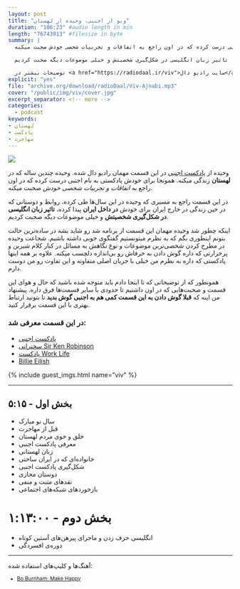 ```yaml
---
layout: post
title: "ویو از اجنبی، وحیده از لهستان"
duration: "106:23" #audio length in min
length: "76743913" #filesize in byte
summary: |
  وحیده از پادکست اجنبی در این قسمت مهمان رادیو دال شده. وحیده چندین ساله که در لهستان زندگی میکنه. همونجا برای خودش پادکستی به نام اجنبی درست کرده که در اون راجع به اتفاقات و تجربیات شخصی خودش صحبت میکنه.

  در این قسمت راجع به مسیری که طی کرده، روابط و دوستانی که در حین زندگی در خارج ایران برای خودش در داخل ایران پیدا کرده، تاثیر زبان انگلیسی در شکل‌گیری شخصیتش و خیلی موضوعات دیگه صحبت کردیم.

  توضیحات بیشتر در <a href="https://radiodaal.ir/viv">سایت رادیو دال</a>.
explicit: "yes"
file: "archive.org/download/radioDaal/Viv-Ajnabi.mp3"
cover: "/public/img/viv/cover.jpg"
excerpt_separator: <!-- more -->
categories:
  - podcast
keywords:
- لهستان
- پادکست
- مهاجرت
---
```


<img src="{{ page.cover }}" class="cover-img"/>

وحیده از [پادکست اجنبی](https://anchor.fm/vivsworld/) در این قسمت مهمان رادیو دال شده. وحیده چندین ساله که در **لهستان** زندگی میکنه. همونجا برای خودش پادکستی به نام اجنبی درست کرده که در اون راجع به *اتفاقات و تجربیات شخصی خودش* صحبت میکنه.



در این قسمت راجع به مسیری که وحیده در این سال‌ها طی کرده، روابط و دوستانی که در حین زندگی در خارج ایران برای خودش **در داخل ایران** پیدا کرده، **تاثیر زبان انگلیسی در شکل‌گیری شخصیتش** و خیلی موضوعات دیگه صحبت کردیم.
<!-- more -->

اینکه چطور شد وحیده مهمان این قسمت از برنامه شد رو شاید بشه در ساده‌ترین حالت بتونم اینطوری بگم که به نظرم میتونستیم گفتگوی خوبی داشته باشیم. شجاعت وحیده در مطرح کردن شخصی‌ترین موضوعات و نوع نگاهش به مسائل در کنار کلام شیرین و پرحرارتی که داره گوش دادن به حرفاش رو بی‌اندازه دلچسب میکنه. علاوه بر همه اینها پادکستی که داره به نظرم من خیلی با جریان اصلی متفاوته و این تفاوت رو من دوست دارم.

همونطور که از توضیحاتی که تا اینجا دادم باید متوجه شده باشید که حال و هوای این قسمت و صحبت‌هایی که در اون داشتیم تا حدودی با سایر قسمت‌ها فرق داره. پیشنهاد من اینه که **قبلا گوش دادن به این قسمت کمی هم به اجنبی گوش بدید** تا بتونید ارتباط بهتری با این قسمت برقرار کنید.

### در این قسمت معرفی شد:
- [پادکست اجنبی](https://anchor.fm/vivsworld/)
- [سخنرانی Sir Ken Robinson](https://www.youtube.com/watch?v=iG9CE55wbtY)
- [پادکست Work Life](https://www.ted.com/talks/worklife_with_adam_grant_networking_for_people_who_hate_networking?language=en)
- [Billie Eilish](https://en.wikipedia.org/wiki/Billie_Eilish)

{% include guest_imgs.html name="viv" %}

<hr>

## بخش اول - ۵:۱۵
- سال نو مبارک
- قبل از مهاجرت
- خلق و خوی مردم لهستان
- معرفی پادکست اجنبی
- زبان لهستانی
- خانواده‌ای که در ایران ساختی
- شکل‌گیری پادکست اجنبی
- دوستان مجازی
- نقدهای مثبت و منفی
- بازخوردهای شبکه‌های اجتماعی

# بخش دوم - ۱:۱۳:۰۰
- انگلیسی حرف زدن و ماجرای پیرهن‌های آستین کوتاه
- دوره‌ی افسردگی

<hr>

<!-- {% include player.html id="222093187" %} -->

آهنگ‌ها و کلیپ‌های استفاده شده:

<div dir="ltr" style="font-size: smaller;">
<ul>
  <li><a href="https://www.youtube.com/watch?v=iE5WwlwJeDQ">Bo Burnham: Make Happy</a></li>
</ul>
</div>
